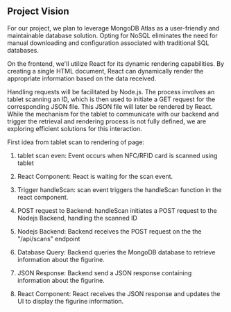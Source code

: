 ## Project Vision

For our project, we plan to leverage MongoDB Atlas as a user-friendly and
maintainable database solution. Opting for NoSQL eliminates the need for manual
downloading and configuration associated with traditional SQL databases.

On the frontend, we'll utilize React for its dynamic rendering capabilities. By
creating a single HTML document, React can dynamically render the appropriate
information based on the data received.

Handling requests will be facilitated by Node.js. The process involves an tablet
scanning an ID, which is then used to initiate a GET request for the
corresponding JSON file. This JSON file will later be rendered by React. While
the mechanism for the tablet to communicate with our backend and trigger the
retrieval and rendering process is not fully defined, we are exploring
efficient solutions for this interaction.

First idea from tablet scan to rendering of page:

1. tablet scan even: Event occurs when NFC/RFID card is scanned using tablet
		
2. React Component: React is waiting for the scan event.
		
3. Trigger handleScan: scan event triggers the handleScan function in the react
   component.
		
4. POST request to Backend: handleScan initiates a POST request to the Nodejs
   Backend, handling the scanned ID 
		
5. Nodejs Backend: Backend receives the POST request on the the "/api/scans"
   endpoint
		
6. Database Query: Backend queries the MongoDB database to retrieve information
   about the figurine.
		
7. JSON Response: Backend send a JSON response containing information about the
   figurine.
		
8. React Component: React receives the JSON response and updates the UI to
   display the figurine information.




